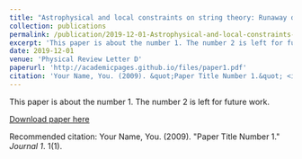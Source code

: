 ```yaml
---
title: "Astrophysical and local constraints on string theory: Runaway dilaton models"
collection: publications
permalink: /publication/2019-12-01-Astrophysical-and-local-constraints-on-string-theory:-Runaway-dilaton-models
excerpt: 'This paper is about the number 1. The number 2 is left for future work.'
date: 2019-12-01
venue: 'Physical Review Letter D'
paperurl: 'http://academicpages.github.io/files/paper1.pdf'
citation: 'Your Name, You. (2009). &quot;Paper Title Number 1.&quot; <i>Journal 1</i>. 1(1).'
---
```

This paper is about the number 1. The number 2 is left for future work.

[Download paper here](http://academicpages.github.io/files/paper1.pdf)

Recommended citation: Your Name, You. (2009). "Paper Title Number 1." <i>Journal 1</i>. 1(1).